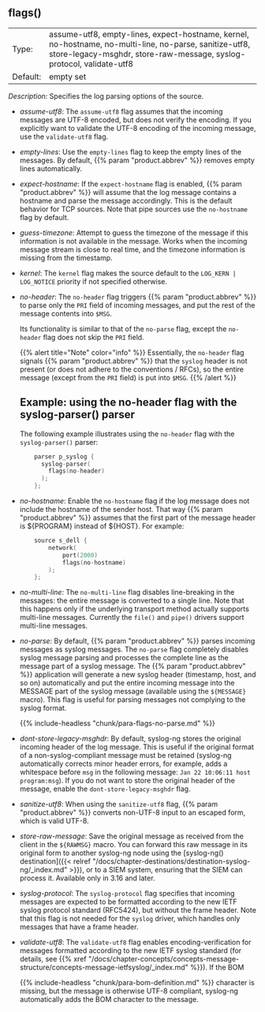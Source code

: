 ---
---
<!-- DISCLAIMER: This file is based on the syslog-ng Open Source Edition documentation https://github.com/balabit/syslog-ng-ose-guides/commit/2f4a52ee61d1ea9ad27cb4f3168b95408fddfdf2 and is used under the terms of The syslog-ng Open Source Edition Documentation License. The file has been modified by Axoflow. -->

## flags()

|          |                                                                                                                                                                                |
| -------- | ------------------------------------------------------------------------------------------------------------------------------------------------------------------------------ |
| Type:    | assume-utf8, empty-lines, expect-hostname, kernel, no-hostname, no-multi-line, no-parse, sanitize-utf8, store-legacy-msghdr, store-raw-message, syslog-protocol, validate-utf8 |
| Default: | empty set                                                                                                                                                                      |

*Description:* Specifies the log parsing options of the source.

  - *assume-utf8*: The `assume-utf8` flag assumes that the incoming messages are UTF-8 encoded, but does not verify the encoding. If you explicitly want to validate the UTF-8 encoding of the incoming message, use the `validate-utf8` flag.

  - *empty-lines*: Use the `empty-lines` flag to keep the empty lines of the messages. By default, {{% param "product.abbrev" %}} removes empty lines automatically.

  - *expect-hostname*: If the `expect-hostname` flag is enabled, {{% param "product.abbrev" %}} will assume that the log message contains a hostname and parse the message accordingly. This is the default behavior for TCP sources. Note that pipe sources use the `no-hostname` flag by default.

  - *guess-timezone*: Attempt to guess the timezone of the message if this information is not available in the message. Works when the incoming message stream is close to real time, and the timezone information is missing from the timestamp.

  - *kernel*: The `kernel` flag makes the source default to the `LOG_KERN | LOG_NOTICE` priority if not specified otherwise.

  - *no-header*: The `no-header` flag triggers {{% param "product.abbrev" %}} to parse only the `PRI` field of incoming messages, and put the rest of the message contents into `$MSG`.
    
    Its functionality is similar to that of the `no-parse` flag, except the `no-header` flag does not skip the `PRI` field.
    
    {{% alert title="Note" color="info" %}}
Essentially, the `no-header` flag signals {{% param "product.abbrev" %}} that the `syslog` header is not present (or does not adhere to the conventions / RFCs), so the entire message (except from the `PRI` field) is put into `$MSG`.
    {{% /alert %}}
    
    
    ## Example: using the no-header flag with the syslog-parser() parser
    
    The following example illustrates using the `no-header` flag with the `syslog-parser()` parser:
    
    ```c
        parser p_syslog {
          syslog-parser(
            flags(no-header)
          );
        };
    ```
    

  - *no-hostname*: Enable the `no-hostname` flag if the log message does not include the hostname of the sender host. That way {{% param "product.abbrev" %}} assumes that the first part of the message header is ${PROGRAM} instead of ${HOST}. For example:
    
    ```c
        source s_dell {
            network(
                port(2000)
                flags(no-hostname)
            );
        };
    ```

  - *no-multi-line*: The `no-multi-line` flag disables line-breaking in the messages: the entire message is converted to a single line. Note that this happens only if the underlying transport method actually supports multi-line messages. Currently the `file()` and `pipe()` drivers support multi-line messages.

  - *no-parse*: By default, {{% param "product.abbrev" %}} parses incoming messages as syslog messages. The `no-parse` flag completely disables syslog message parsing and processes the complete line as the message part of a syslog message. The {{% param "product.abbrev" %}} application will generate a new syslog header (timestamp, host, and so on) automatically and put the entire incoming message into the MESSAGE part of the syslog message (available using the `${MESSAGE}` macro). This flag is useful for parsing messages not complying to the syslog format.
    
    {{% include-headless "chunk/para-flags-no-parse.md" %}}

  - *dont-store-legacy-msghdr*: By default, syslog-ng stores the original incoming header of the log message. This is useful if the original format of a non-syslog-compliant message must be retained (syslog-ng automatically corrects minor header errors, for example, adds a whitespace before `msg` in the following message: `Jan 22 10:06:11 host program:msg`). If you do not want to store the original header of the message, enable the `dont-store-legacy-msghdr` flag.

  - *sanitize-utf8*: When using the `sanitize-utf8` flag, {{% param "product.abbrev" %}} converts non-UTF-8 input to an escaped form, which is valid UTF-8.

  - *store-raw-message*: Save the original message as received from the client in the `${RAWMSG}` macro. You can forward this raw message in its original form to another syslog-ng node using the [syslog-ng() destination]({{< relref "/docs/chapter-destinations/destination-syslog-ng/_index.md" >}}), or to a SIEM system, ensuring that the SIEM can process it. Available only in 3.16 and later.

  - *syslog-protocol*: The `syslog-protocol` flag specifies that incoming messages are expected to be formatted according to the new IETF syslog protocol standard (RFC5424), but without the frame header. Note that this flag is not needed for the `syslog` driver, which handles only messages that have a frame header.

  - *validate-utf8*: The `validate-utf8` flag enables encoding-verification for messages formatted according to the new IETF syslog standard (for details, see {{% xref "/docs/chapter-concepts/concepts-message-structure/concepts-message-ietfsyslog/_index.md" %}}). If the BOM
    
    {{% include-headless "chunk/para-bom-definition.md" %}} character is missing, but the message is otherwise UTF-8 compliant, syslog-ng automatically adds the BOM character to the message.

